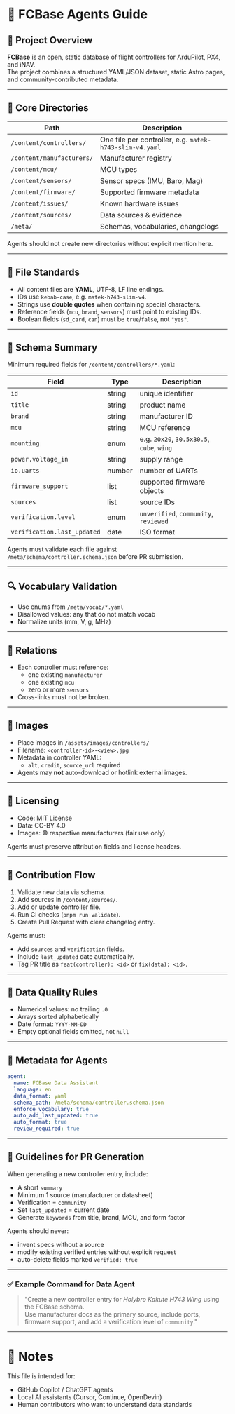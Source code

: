 # 🤖 FCBase Agents Guide

## 🧭 Project Overview
**FCBase** is an open, static database of flight controllers for ArduPilot, PX4, and iNAV.  
The project combines a structured YAML/JSON dataset, static Astro pages, and community-contributed metadata.

---

## 📁 Core Directories
| Path | Description |
|------|--------------|
| `/content/controllers/` | One file per controller, e.g. `matek-h743-slim-v4.yaml` |
| `/content/manufacturers/` | Manufacturer registry |
| `/content/mcu/` | MCU types |
| `/content/sensors/` | Sensor specs (IMU, Baro, Mag) |
| `/content/firmware/` | Supported firmware metadata |
| `/content/issues/` | Known hardware issues |
| `/content/sources/` | Data sources & evidence |
| `/meta/` | Schemas, vocabularies, changelogs |

Agents should not create new directories without explicit mention here.

---

## 📄 File Standards
- All content files are **YAML**, UTF-8, LF line endings.
- IDs use `kebab-case`, e.g. `matek-h743-slim-v4`.
- Strings use **double quotes** when containing special characters.
- Reference fields (`mcu`, `brand`, `sensors`) must point to existing IDs.
- Boolean fields (`sd_card`, `can`) must be `true`/`false`, not `"yes"`.

---

## 🧠 Schema Summary
Minimum required fields for `/content/controllers/*.yaml`:

| Field | Type | Description |
|--------|------|-------------|
| `id` | string | unique identifier |
| `title` | string | product name |
| `brand` | string | manufacturer ID |
| `mcu` | string | MCU reference |
| `mounting` | enum | e.g. `20x20`, `30.5x30.5`, `cube`, `wing` |
| `power.voltage_in` | string | supply range |
| `io.uarts` | number | number of UARTs |
| `firmware_support` | list | supported firmware objects |
| `sources` | list | source IDs |
| `verification.level` | enum | `unverified`, `community`, `reviewed` |
| `verification.last_updated` | date | ISO format |

Agents must validate each file against `/meta/schema/controller.schema.json` before PR submission.

---

## 🔍 Vocabulary Validation
- Use enums from `/meta/vocab/*.yaml`
- Disallowed values: any that do not match vocab
- Normalize units (mm, V, g, MHz)

---

## 🧩 Relations
- Each controller must reference:
  - one existing `manufacturer`
  - one existing `mcu`
  - zero or more `sensors`
- Cross-links must not be broken.

---

## 📸 Images
- Place images in `/assets/images/controllers/`
- Filename: `<controller-id>-<view>.jpg`
- Metadata in controller YAML:
  - `alt`, `credit`, `source_url` required
- Agents may **not** auto-download or hotlink external images.

---

## 🔏 Licensing
- Code: MIT License  
- Data: CC-BY 4.0  
- Images: © respective manufacturers (fair use only)  

Agents must preserve attribution fields and license headers.

---

## 🧩 Contribution Flow
1. Validate new data via schema.
2. Add sources in `/content/sources/`.
3. Add or update controller file.
4. Run CI checks (`pnpm run validate`).
5. Create Pull Request with clear changelog entry.

Agents must:
- Add `sources` and `verification` fields.
- Include `last_updated` date automatically.
- Tag PR title as `feat(controller): <id>` or `fix(data): <id>`.

---

## 🧮 Data Quality Rules
- Numerical values: no trailing `.0`
- Arrays sorted alphabetically
- Date format: `YYYY-MM-DD`
- Empty optional fields omitted, not `null`

---

## 🪪 Metadata for Agents
```yaml
agent:
  name: FCBase Data Assistant
  language: en
  data_format: yaml
  schema_path: /meta/schema/controller.schema.json
  enforce_vocabulary: true
  auto_add_last_updated: true
  auto_format: true
  review_required: true
```

---

## 🤝 Guidelines for PR Generation
When generating a new controller entry, include:
- A short `summary`
- Minimum 1 source (manufacturer or datasheet)
- Verification = `community`
- Set `last_updated` = current date
- Generate `keywords` from title, brand, MCU, and form factor

Agents should never:
- invent specs without a source  
- modify existing verified entries without explicit request  
- auto-delete fields marked `verified: true`

---

### ✅ Example Command for Data Agent
> "Create a new controller entry for *Holybro Kakute H743 Wing* using the FCBase schema.  
> Use manufacturer docs as the primary source, include ports, firmware support, and add a verification level of `community`."

---

# 💬 Notes
This file is intended for:
- GitHub Copilot / ChatGPT agents  
- Local AI assistants (Cursor, Continue, OpenDevin)  
- Human contributors who want to understand data standards
